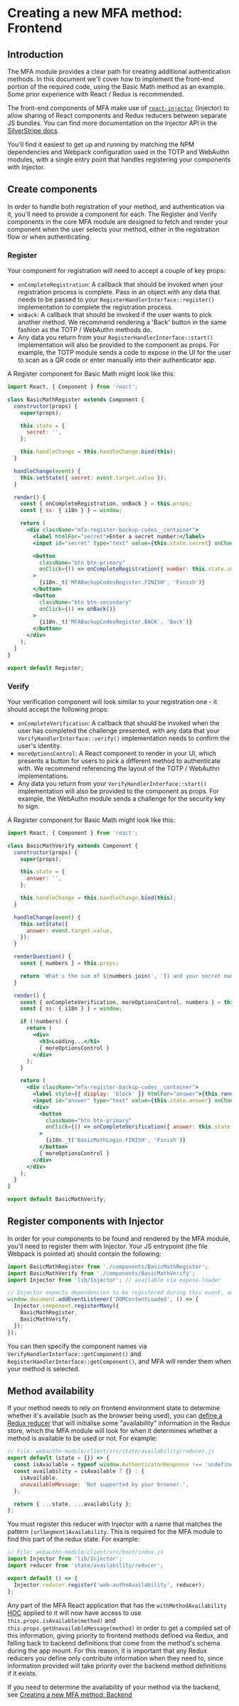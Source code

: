 # Creating a new MFA method: Frontend

## Introduction

The MFA module provides a clear path for creating additional authentication methods. In this document we'll cover how to
implement the front-end portion of the required code, using the Basic Math method as an example. Some prior experience
with React / Redux is recommended.

The front-end components of MFA make use of [`react-injector`](https://github.com/silverstripe/react-injector/) (Injector) to allow sharing of React components and Redux
reducers between separate JS bundles. You can find more documentation on the Injector API in the [SilverStripe docs](https://docs.silverstripe.org/en/4/developer_guides/customising_the_admin_interface/reactjs_redux_and_graphql/#the-injector-api).

You'll find it easiest to get up and running by matching the NPM dependencies and Webpack configuration used in the TOTP
and WebAuthn modules, with a single entry point that handles registering your components with Injector.

## Create components

In order to handle both registration of your method, and authentication via it, you'll need to provide a component for
each. The Register and Verify components in the core MFA module are designed to fetch and render your component when the
user selects your method, either in the registration flow or when authenticating.

### Register

Your component for registration will need to accept a couple of key props:

- `onCompleteRegistration`: A callback that should be invoked when your registration process is complete. Pass in an
  object with any data that needs to be passed to your `RegisterHandlerInterface::register()` implementation to complete
  the registration process.
- `onBack`: A callback that should be invoked if the user wants to pick another method. We recommend rendering a 'Back'
  button in the same fashion as the TOTP / WebAuthn methods do.
- Any data you return from your `RegisterHandlerInterface::start()` implementation will also be provided to the
  component as props. For example, the TOTP module sends a code to expose in the UI for the user to scan as a QR code or
  enter manually into their authenticator app.

A Register component for Basic Math might look like this:

```jsx
import React, { Component } from 'react';

class BasicMathRegister extends Component {
  constructor(props) {
    super(props);

    this.state = {
      secret: '',
    };

    this.handleChange = this.handleChange.bind(this);
  }

  handleChange(event) {
    this.setState({ secret: event.target.value });
  }

  render() {
    const { onCompleteRegistration, onBack } = this.props;
    const { ss: { i18n } } = window;

    return (
      <div className="mfa-register-backup-codes__container">
        <label htmlFor="secret">Enter a secret number:</label>
        <input id="secret" type="text" value={this.state.secret} onChange={this.handleChange} />

        <button
          className="btn btn-primary"
          onClick={() => onCompleteRegistration({ number: this.state.secret })}
        >
          {i18n._t('MFABackupCodesRegister.FINISH', 'Finish')}
        </button>
        <button
          className="btn btn-secondary"
          onClick={() => onBack()}
        >
          {i18n._t('MFABackupCodesRegister.BACK', 'Back')}
        </button>
      </div>
    );
  }
}

export default Register;
```

### Verify

Your verification component will look similar to your registration one - it should accept the following props:

- `onCompleteVerification`: A callback that should be invoked when the user has completed the challenge presented, with
  any data that your `VerifyHandlerInterface::verify()` implementation needs to confirm the user's identity.
- `moreOptionsControl`: A React component to render in your UI, which presents a button for users to pick a different
  method to authenticate with. We recommend referencing the layout of the TOTP / WebAuthn implementations.
- Any data you return from your `VerifyHandlerInterface::start()` implementation will also be provided to the
  component as props. For example, the WebAuthn module sends a challenge for the security key to sign.

A Register component for Basic Math might look like this:

```jsx
import React, { Component } from 'react';

class BasicMathVerify extends Component {
  constructor(props) {
    super(props);

    this.state = {
      answer: '',
    };

    this.handleChange = this.handleChange.bind(this);
  }

  handleChange(event) {
    this.setState({
      answer: event.target.value,
    });
  }

  renderQuestion() {
    const { numbers } = this.props;

    return `What's the sum of ${numbers.join(', ')} and your secret number?`;
  }

  render() {
    const { onCompleteVerification, moreOptionsControl, numbers } = this.props;
    const { ss: { i18n } } = window;

    if (!numbers) {
      return (
        <div>
          <h3>Loading...</h1>
          { moreOptionsControl }
        </div>
      );
    }

    return (
      <div className="mfa-register-backup-codes__container">
        <label style={{ display: 'block' }} htmlFor="answer">{this.renderQuestion()}</label>
        <input id="answer" type="text" value={this.state.answer} onChange={this.handleChange} />
        <div>
          <button
            className="btn btn-primary"
            onClick={() => onCompleteVerification({ answer: this.state.answer })}
          >
            {i18n._t('BasicMathLogin.FINISH', 'Finish')}
          </button>
          { moreOptionsControl }
        </div>
      </div>
    );
  }
}

export default BasicMathVerify;
```

## Register components with Injector

In order for your components to be found and rendered by the MFA module, you'll need to register them with Injector.
Your JS entrypoint (the file Webpack is pointed at) should contain the following:

```js
import BasicMathRegister from './components/BasicMathRegister';
import BasicMathVerify from './components/BasicMathVerify';
import Injector from 'lib/Injector'; // available via expose-loader

// Injector expects dependencies to be registered during this event, and initialises itself afterwards
window.document.addEventListener('DOMContentLoaded', () => {
  Injector.component.registerMany({
  	BasicMathRegister,
  	BasicMathVerify,
  });
});
```

You can then specify the component names via `VerifyHandlerInterface::getComponent()` and
`RegisterHandlerInterface::getComponent()`, and MFA will render them when your method is selected.

## Method availability

If your method needs to rely on frontend environment state to determine whether it's available (such as the browser
being used), you can [define a Redux reducer](https://docs.silverstripe.org/en/4/developer_guides/customising_the_admin_interface/reactjs_redux_and_graphql/#using-injector-to-customise-redux-state-data)
that will initialise some "availability" information in the Redux store, which the MFA module will look for when it
determines whether a method is available to be used or not. For example:

```jsx
// File: webauthn-module/client/src/state/availability/reducer.js
export default (state = {}) => {
  const isAvailable = typeof window.AuthenticatorResponse !== 'undefined';
  const availability = isAvailable ? {} : {
    isAvailable,
    unavailableMessage: 'Not supported by your browser.',
  };

  return { ...state, ...availability };
};
```

You must register this reducer with Injector with a name that matches the pattern `[urlSegment]Availability`. This is
required for the MFA module to find this part of the redux state. For example:

```jsx
// File: webauthn-module/client/src/boot/index.js
import Injector from 'lib/Injector';
import reducer from 'state/availability/reducer';

export default () => {
  Injector.reducer.register('web-authnAvailability', reducer);
};
```

Any part of the MFA React application that has the `withMethodAvailability` [HOC](https://reactjs.org/docs/higher-order-components.html)
applied to it will now have access to use `this.props.isAvailable(method)` and `this.props.getUnavailableMessage(method)`
in order to get a compiled set of this information, giving priority to frontend methods defined via Redux, and falling
back to backend definitions that come from the method's schema during the app mount. For this reason, it is important
that any Redux reducers you define only contribute information when they need to, since information provided will
take priority over the backend method definitions if it exists.

If you need to determine the availability of your method via the backend, see [Creating a new MFA method: Backend](mfa-method-backend.md#method-availability)
